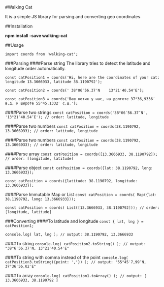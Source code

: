 #Walking Cat 

It is a simple JS library for parsing and converting geo coordinates

##Installation

__npm install -save walking-cat__

##Usage

`import coords from 'walking-cat';`


###Parsing
####Parse string
The library tries to detect the latitude and longitude order automatically.

`const catPosition1 = coords('Hi, here are the coordinates of your cat: longitude 13.3666933, latitude 38.1190792');`

`const catPosition2 = coords(' 38°06′56.37″N    13°21′40.54″E');`

`const catPosition3 = coords('Ваш котик у нас, на долготе 37°36,9336′ в.д. и широте 55°45,1332′ с.ш.');`


####Parse two strings
`const catPosition = coords('38°06′56.37″N', '13°21′40.54″E'); // order: latitude, longitude `

####Parse two numbers
`const catPosition = coords(38.1190792, 13.3666933); // order: latitude, longitude `

####Parse two numbers
`const catPosition = coords(38.1190792, 13.3666933); // order: latitude, longitude `

####Parse array
`const catPosition = coords([13.3666933, 38.1190792]); // order: [longitude, latitude] `

####Parse object
`const catPosition = coords({lat: 38.1190792, long: 13.3666933});`

`const catPosition = coords({latitude: 38.1190792, longitude: 13.3666933});`

####Parse Immutable Map or List
`const catPosition = coords( Map({lat: 38.1190792, long: 13.3666933}));`

`const catPosition = coords( List([13.3666933, 38.1190792])); // order: [longitude, latitude] `

###Converting
####To latitude and longitude
`const { lat, lng } = catPosition1;`

`console.log( lat, lng ); // output: 38.1190792, 13.3666933`

####To string
`console.log( catPosition2.toString() ); // output: "38°6′56.37″N, 13°21′40.54″E"`

####To string with comma instead of the point
`console.log( catPosition3.toString({point: ','}) ); // output: "55°45′7,99″N, 37°36′56,02″E"`

####To array
`console.log( catPosition1.toArray() ); // output: [ 13.3666933, 38.1190792 ]`
 
